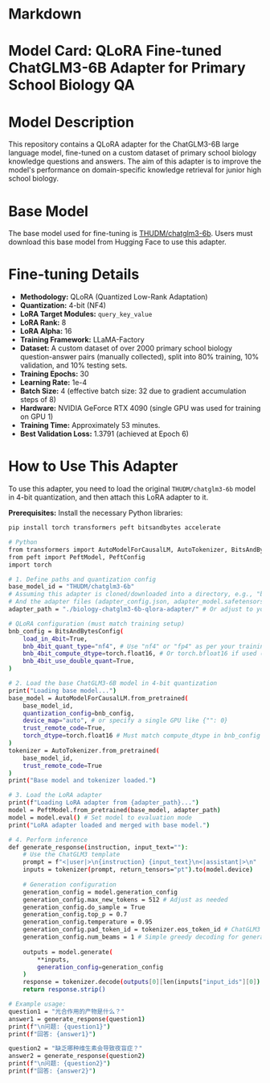 # Markdown
# Model Card: QLoRA Fine-tuned ChatGLM3-6B Adapter for Primary School Biology QA

# Model Description
This repository contains a QLoRA adapter for the ChatGLM3-6B large language model, fine-tuned on a custom dataset of primary school biology knowledge questions and answers. The aim of this adapter is to improve the model's performance on domain-specific knowledge retrieval for junior high school biology.

# Base Model
The base model used for fine-tuning is [THUDM/chatglm3-6b](https://huggingface.co/THUDM/chatglm3-6b). Users must download this base model from Hugging Face to use this adapter.

# Fine-tuning Details
- **Methodology:** QLoRA (Quantized Low-Rank Adaptation)
- **Quantization:** 4-bit (NF4)
- **LoRA Target Modules:** `query_key_value`
- **LoRA Rank:** 8
- **LoRA Alpha:** 16
- **Training Framework:** LLaMA-Factory
- **Dataset:** A custom dataset of over 2000 primary school biology question-answer pairs (manually collected), split into 80% training, 10% validation, and 10% testing sets.
- **Training Epochs:** 30
- **Learning Rate:** 1e-4
- **Batch Size:** 4 (effective batch size: 32 due to gradient accumulation steps of 8)
- **Hardware:** NVIDIA GeForce RTX 4090 (single GPU was used for training on GPU 1)
- **Training Time:** Approximately 53 minutes.
- **Best Validation Loss:** 1.3791 (achieved at Epoch 6)

# How to Use This Adapter
To use this adapter, you need to load the original `THUDM/chatglm3-6b` model in 4-bit quantization, and then attach this LoRA adapter to it.

**Prerequisites:**
Install the necessary Python libraries:
```bash
pip install torch transformers peft bitsandbytes accelerate

# Python
from transformers import AutoModelForCausalLM, AutoTokenizer, BitsAndBytesConfig
from peft import PeftModel, PeftConfig
import torch

# 1. Define paths and quantization config
base_model_id = "THUDM/chatglm3-6b"
# Assuming this adapter is cloned/downloaded into a directory, e.g., "biology-chatglm3-6b-qlora-adapter"
# And the adapter files (adapter_config.json, adapter_model.safetensors) are directly within it.
adapter_path = "./biology-chatglm3-6b-qlora-adapter/" # Or adjust to your local path

# QLoRA configuration (must match training setup)
bnb_config = BitsAndBytesConfig(
    load_in_4bit=True,
    bnb_4bit_quant_type="nf4", # Use "nf4" or "fp4" as per your training
    bnb_4bit_compute_dtype=torch.float16, # Or torch.bfloat16 if used (RTX 4090 supports bfloat16)
    bnb_4bit_use_double_quant=True,
)

# 2. Load the base ChatGLM3-6B model in 4-bit quantization
print("Loading base model...")
base_model = AutoModelForCausalLM.from_pretrained(
    base_model_id,
    quantization_config=bnb_config,
    device_map="auto", # or specify a single GPU like {"": 0}
    trust_remote_code=True,
    torch_dtype=torch.float16 # Must match compute_dtype in bnb_config
)
tokenizer = AutoTokenizer.from_pretrained(
    base_model_id,
    trust_remote_code=True
)
print("Base model and tokenizer loaded.")

# 3. Load the LoRA adapter
print(f"Loading LoRA adapter from {adapter_path}...")
model = PeftModel.from_pretrained(base_model, adapter_path)
model = model.eval() # Set model to evaluation mode
print("LoRA adapter loaded and merged with base model.")

# 4. Perform inference
def generate_response(instruction, input_text=""):
    # Use the ChatGLM3 template
    prompt = f"<|user|>\n{instruction} {input_text}\n<|assistant|>\n"
    inputs = tokenizer(prompt, return_tensors="pt").to(model.device)
    
    # Generation configuration
    generation_config = model.generation_config
    generation_config.max_new_tokens = 512 # Adjust as needed
    generation_config.do_sample = True
    generation_config.top_p = 0.7
    generation_config.temperature = 0.95
    generation_config.pad_token_id = tokenizer.eos_token_id # ChatGLM3 specific
    generation_config.num_beams = 1 # Simple greedy decoding for generation
    
    outputs = model.generate(
        **inputs,
        generation_config=generation_config
    )
    response = tokenizer.decode(outputs[0][len(inputs["input_ids"][0]):], skip_special_tokens=True)
    return response.strip()

# Example usage:
question1 = "光合作用的产物是什么？"
answer1 = generate_response(question1)
print(f"\n问题: {question1}")
print(f"回答: {answer1}")

question2 = "缺乏哪种维生素会导致夜盲症？"
answer2 = generate_response(question2)
print(f"\n问题: {question2}")
print(f"回答: {answer2}")
